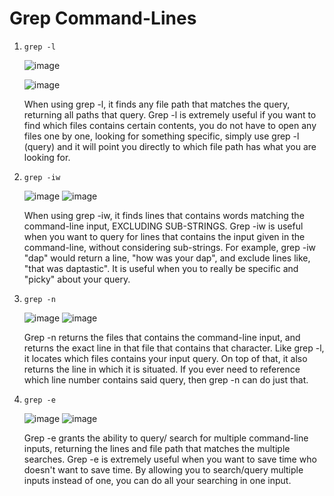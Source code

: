 Grep Command-Lines
=========
1. `grep -l`

      ![image](https://github.com/doanhandonly/cse15l-lab-reports/assets/127058698/fc852e87-13be-4524-ae20-55e24f46469b)
      
      ![image](https://github.com/doanhandonly/cse15l-lab-reports/assets/127058698/e1dd2ba5-de15-4bb5-adc8-92e486f635a5)
      
      When using grep -l, it finds any file path that matches the query, returning all paths that query. Grep -l is extremely useful if you want to find which files contains certain contents, you do not have to 
      open any files one by one, looking for something specific, simply use grep -l (query) and it will point you directly to which file path has what you are looking for. 

2. `grep -iw` 

      ![image](https://github.com/doanhandonly/cse15l-lab-reports/assets/127058698/7c17daca-f554-46ca-bde7-3525d64334f2)
      ![image](https://github.com/doanhandonly/cse15l-lab-reports/assets/127058698/40445284-e7c4-43f4-b04c-039d5b166464)
      
      When using grep -iw, it finds lines that contains words matching the command-line input, EXCLUDING SUB-STRINGS. Grep -iw is useful when you want to query for lines that contains the input given in the           command-line, without considering sub-strings. For example, grep -iw "dap" would return a line, "how was your dap", and exclude lines like, "that was daptastic". It is useful when you to really be               specific and "picky" about your query. 
      
3. `grep -n`

      ![image](https://github.com/doanhandonly/cse15l-lab-reports/assets/127058698/cbc0bc76-09cf-43f4-989d-268243456ae2)
      ![image](https://github.com/doanhandonly/cse15l-lab-reports/assets/127058698/44299ab0-883a-49a3-ba7f-8146f15ab385)
      
      Grep -n returns the files that contains the command-line input, and returns the exact line in that file that contains that character. Like grep -l, it locates which files contains your input query. On top       of that, it also returns the line in which it is situated. If you ever need to reference which line number contains said query, then grep -n can do just that. 

4. `grep -e`
      
      ![image](https://github.com/doanhandonly/cse15l-lab-reports/assets/127058698/4509ebbc-5766-4531-8817-5748eba5b07d)
      ![image](https://github.com/doanhandonly/cse15l-lab-reports/assets/127058698/c668f391-ea88-485d-b3e0-d820d8d51013)

      Grep -e grants the ability to query/ search for multiple command-line inputs, returning the lines and file path that matches the multiple searches. Grep -e is extremely useful when you want to save time         who doesn't want to save time. By allowing you to search/query multiple inputs instead of one, you can do all your searching in one input. 

      
